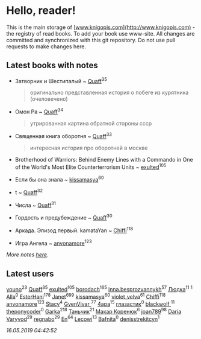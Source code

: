 # Hello, reader!
This is the main storage of [www.knigopis.com](http://www.knigopis.com) - the registry of read books.
To add your book use www-site. All changes are committed and synchronized with this git repository.
Do not use pull requests to make changes here.


## Latest books with notes
* Затворник и Шестипалый ~ [Quaff](users/122/12267158-vkontakte)<sup>35</sup>
    > оригинально представленная история о побеге из курятника (очеловечено)

* Омон Ра ~ [Quaff](users/122/12267158-vkontakte)<sup>34</sup>
    > утрированная картина обратной стороны ссср

* Священная книга оборотня ~ [Quaff](users/122/12267158-vkontakte)<sup>33</sup>
    > интересная история про оборотней в москве

* Brotherhood of Warriors: Behind Enemy Lines with a Commando in One of the World's Most Elite Counterterrorism Units ~ [exulted](users/100/100599204551896265722-google)<sup>105</sup>

* Если бы она знала ~ [kissamasya](users/684/68439978-vkontakte)<sup>60</sup>

* t ~ [Quaff](users/122/12267158-vkontakte)<sup>32</sup>

* Числа ~ [Quaff](users/122/12267158-vkontakte)<sup>31</sup>

* Гордость и предубеждение ~ [Quaff](users/122/12267158-vkontakte)<sup>30</sup>

* Аркада. Эпизод первый. kamataYan ~ [Chiffi](users/105/105831994080785626680-google)<sup>118</sup>

* Игра Ангела ~ [anvonamore](users/595/5957175-vkontakte)<sup>123</sup>


_More notes [here](latest_books_with_notes.md)._


## Latest users
[youno](users/302/302928912-vkontakte)<sup>23</sup> 
[Quaff](users/122/12267158-vkontakte)<sup>35</sup> 
[exulted](users/100/100599204551896265722-google)<sup>105</sup> 
[borodach](users/157/15706320-vkontakte)<sup>165</sup> 
[inna.besprozvannykh](users/733/73323849-yandex)<sup>57</sup> 
[Людка](users/111/111038749-vkontakte)<sup>11</sup> 
[](users/114/114792281744850455512-google)<sup>1</sup> 
[Alla](users/103/103352250712959229257-google)<sup>0</sup> 
[EsterHani](users/305/30558181-vkontakte)<sup>178</sup> 
[Janet](users/108/108113656204404967440-google)<sup>699</sup> 
[kissamasya](users/684/68439978-vkontakte)<sup>60</sup> 
[violet_velva](users/116/116961712580551399099-google)<sup>61</sup> 
[Chiffi](users/105/105831994080785626680-google)<sup>118</sup> 
[anvonamore](users/595/5957175-vkontakte)<sup>123</sup> 
[Stacy](users/309/30902475-vkontakte)<sup>4</sup> 
[GvenVivar ](users/158/158266434925901-facebook)<sup>77</sup> 
[4apa](users/117/117392596378069249667-google)<sup>15</sup> 
[глазастик](users/115/115257673890455357280-google)<sup>0</sup> 
[blackwolf ](users/236/236639644-vkontakte)<sup>11</sup> 
[theponycoder](users/195/195144442-vkontakte)<sup>0</sup> 
[Garka](users/115/115753719718250012620-google)<sup>218</sup> 
[Таньчик](users/209/2096581563762610-facebook)<sup>21</sup> 
[Макар Коренюк](users/126/126368737-vkontakte)<sup>6</sup> 
[joan789](users/240/2401650-vkontakte)<sup>98</sup> 
[Daria Varyvod](users/829/829893410524253-facebook)<sup>29</sup> 
[regnabo](users/870/870059322-yandex)<sup>29</sup> 
[En](users/333/333646551-vkontakte)<sup>64</sup> 
[Lecowi](users/521/521873425-vkontakte)<sup>13</sup> 
[Bafnita](users/142/1428344393-facebook)<sup>0</sup> 
[denisstrekitcyn](users/226/226617025-vkontakte)<sup>1</sup> 


_16.05.2019 04:42:52_
